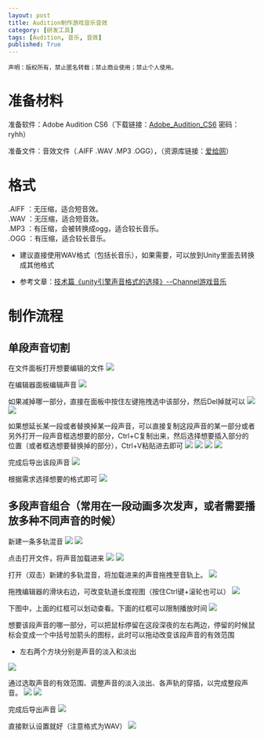 ```yaml
---
layout: post
title: Audition制作游戏音乐音效
category: [研发工具]
tags: [Audition, 音乐, 音效]
published: True
---
```



`声明：版权所有，禁止匿名转载；禁止商业使用；禁止个人使用。`


# 准备材料
准备软件：Adobe Audition CS6（下载链接：[Adobe_Audition_CS6](http://pan.baidu.com/s/1o8aXntg) 密码：ryhh）

准备文件：音效文件（.AIFF .WAV .MP3 .OGG），（资源库链接：[爱给网](http://www.2gei.com/sound/list/db/)）

# 格式
.AIFF ：无压缩，适合短音效。
<br>
.WAV ：无压缩，适合短音效。
<br>
.MP3 ：有压缩，会被转换成ogg，适合较长音乐。
<br>
.OGG ：有压缩，适合较长音乐。

- 建议直接使用WAV格式（包括长音乐），如果需要，可以放到Unity里面去转换成其他格式

- 参考文章：[技术篇《unity引擎声音格式的选择》--Channel游戏音乐](http://tieba.baidu.com/p/3268985090)


# 制作流程

## 单段声音切割

在文件面板打开想要编辑的文件
<left>
	<img src="/public/img/Audition制作游戏音乐音效/01.png"></left>
	
在编辑器面板编辑声音
<left>
	<img src="/public/img/Audition制作游戏音乐音效/02.png"></left>
	
如果减掉哪一部分，直接在面板中按住左键拖拽选中该部分，然后Del掉就可以
<left>
	<img src="/public/img/Audition制作游戏音乐音效/03.png">
	<img src="/public/img/Audition制作游戏音乐音效/04.png"></left>
	
如果想延长某一段或者替换掉某一段声音，可以直接复制这段声音的某一部分或者另外打开一段声音框选想要的部分，Ctrl+C复制出来，然后选择想要插入部分的位置（或者框选想要替换掉的部分），Ctrl+V粘贴进去即可
<left>
	<img src="/public/img/Audition制作游戏音乐音效/05.png">
	<img src="/public/img/Audition制作游戏音乐音效/06.png">
	<img src="/public/img/Audition制作游戏音乐音效/07.png">
	<img src="/public/img/Audition制作游戏音乐音效/08.png"></left>
	
完成后导出该段声音
<left>
	<img src="/public/img/Audition制作游戏音乐音效/09.png"></left>
	
根据需求选择想要的格式即可
<left>
	<img src="/public/img/Audition制作游戏音乐音效/10.png"></left>


## 多段声音组合（常用在一段动画多次发声，或者需要播放多种不同声音的时候）

新建一条多轨混音
<left>
	<img src="/public/img/Audition制作游戏音乐音效/11.png">
	<img src="/public/img/Audition制作游戏音乐音效/12.png"></left>

点击打开文件，将声音加载进来
<left>
	<img src="/public/img/Audition制作游戏音乐音效/13.png">
	<img src="/public/img/Audition制作游戏音乐音效/14.png"></left>

打开（双击）新建的多轨混音，将加载进来的声音拖拽至音轨上。
<left>
	<img src="/public/img/Audition制作游戏音乐音效/15.png"></left>
	
拖拽编辑器的滑块右边，可改变轨道长度视图（按住Ctrl键+滚轮也可以）
<left>
	<img src="/public/img/Audition制作游戏音乐音效/16.png"></left>
	
下图中，上面的红框可以划动查看。下面的红框可以限制播放时间
<left>
	<img src="/public/img/Audition制作游戏音乐音效/17.png"></left>
	
想要该段声音的哪一部分，可以把鼠标停留在这段深夜的左右两边，停留的时候鼠标会变成一个中括号加箭头的图标，此时可以拖动改变该段声音的有效范围
- 左右两个方块分别是声音的淡入和淡出
<left>
	<img src="/public/img/Audition制作游戏音乐音效/18.png"></left>
	
通过选取声音的有效范围、调整声音的淡入淡出、各声轨的穿插，以完成整段声音。
<left>
	<img src="/public/img/Audition制作游戏音乐音效/19.png">
	<img src="/public/img/Audition制作游戏音乐音效/20.png"></left>

完成后导出声音
<left>
	<img src="/public/img/Audition制作游戏音乐音效/21.png"></left>
	
直接默认设置就好（注意格式为WAV）
<left>
	<img src="/public/img/Audition制作游戏音乐音效/22.png"></left>
